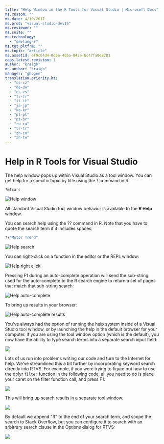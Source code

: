 ```yaml
---
title: "Help Window in the R Tools for Visual Studio | Microsoft Docs"
ms.custom: ""
ms.date: 4/10/2017
ms.prod: "visual-studio-dev15"
ms.reviewer: ""
ms.suite: ""
ms.technology:
  - "devlang-r"
ms.tgt_pltfrm: ""
ms.topic: "article"
ms.assetid: ef9c04d4-0d5e-405a-842e-8d47fa0e8781
caps.latest.revision: 1
author: "kraigb"
ms.author: "kraigb"
manager: "ghogen"
translation.priority.ht:
  - "cs-cz"
  - "de-de"
  - "es-es"
  - "fr-fr"
  - "it-it"
  - "ja-jp"
  - "ko-kr"
  - "pl-pl"
  - "pt-br"
  - "ru-ru"
  - "tr-tr"
  - "zh-cn"
  - "zh-tw"
---
```



# Help in R Tools for Visual Studio

The help window pops up within Visual Studio as a tool window. You can get help for a specific topic by title using the `?` command in R:

```r
?mtcars
```

![Help window](media/help-window.png)

All standard Visual Studio tool window behavior is available to the **R Help** window.

You can search help using the ?? command in R. Note that you have to quote the search term if it includes spaces.

```r
??"Motor Trend"
```

![Help search](media/help-search.png)

You can right-click on a function in the editor or the REPL window:

![Help right click](media/help-right-click.png)
 
Pressing F1 during an auto-complete operation will send the sub-string used for the auto-complete to the R search engine to return a set of pages that match that sub-string search:

![Help auto-complete](media/help-auto-complete.png)

To bring up results in your browser:

![Help auto-complete results](media/help-auto-complete-results.png
)
 
You've always had the option of running the help system inside of a Visual Studio tool window, or by launching the help in the default browser for your computer. If you are using the tool window option (which is the default), you now have the ability to type search terms into a separate search input field:

![](media/help-search2.png)

Lots of us run into problems writing our code and turn to the Internet for help. We've streamlined this a bit further by incorporating keyword search directly into RTVS. For example, if you were trying to figure out how to use the dplyr `filter` function in the following code, all you need to do is place your caret on the filter function call, and press F1.

![](media/help-f1.png)

This will bring up search results in a separate tool window. 

![](media/help-f1-results.png)

By default we append "R" to the end of your search term, and scope the search to Stack Overflow, but you can configure it to search with an arbitrary search clause in the Options dialog for RTVS:

![](media/help-f1-options.png)